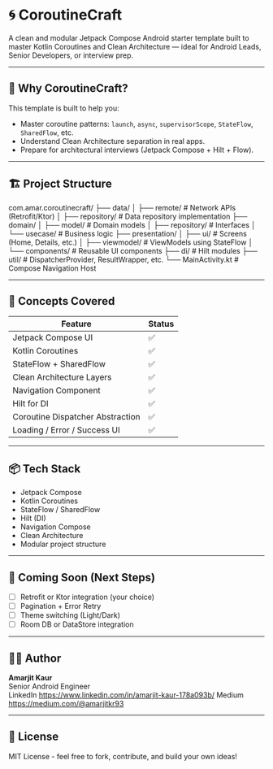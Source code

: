 # 🌀 CoroutineCraft

A clean and modular Jetpack Compose Android starter template built to master Kotlin Coroutines and Clean Architecture — ideal for Android Leads, Senior Developers, or interview prep.

---

## 🚀 Why CoroutineCraft?

This template is built to help you:
- Master coroutine patterns: `launch`, `async`, `supervisorScope`, `StateFlow`, `SharedFlow`, etc.
- Understand Clean Architecture separation in real apps.
- Prepare for architectural interviews (Jetpack Compose + Hilt + Flow).

---

## 🏗️ Project Structure

com.amar.coroutinecraft/
├── data/
│ ├── remote/ # Network APIs (Retrofit/Ktor)
│ ├── repository/ # Data repository implementation
├── domain/
│ ├── model/ # Domain models
│ ├── repository/ # Interfaces
│ └── usecase/ # Business logic
├── presentation/
│ ├── ui/ # Screens (Home, Details, etc.)
│ ├── viewmodel/ # ViewModels using StateFlow
│ └── components/ # Reusable UI components
├── di/ # Hilt modules
├── util/ # DispatcherProvider, ResultWrapper, etc.
└── MainActivity.kt # Compose Navigation Host



---

## 🧠 Concepts Covered

| Feature                     | Status |
|----------------------------|--------|
| Jetpack Compose UI         | ✅     |
| Kotlin Coroutines           | ✅     |
| StateFlow + SharedFlow      | ✅     |
| Clean Architecture Layers   | ✅     |
| Navigation Component        | ✅     |
| Hilt for DI                 | ✅     |
| Coroutine Dispatcher Abstraction | ✅ |
| Loading / Error / Success UI | ✅     |

---

## 📦 Tech Stack

- Jetpack Compose
- Kotlin Coroutines
- StateFlow / SharedFlow
- Hilt (DI)
- Navigation Compose
- Clean Architecture
- Modular project structure

---

## 🧪 Coming Soon (Next Steps)

- [ ] Retrofit or Ktor integration (your choice)
- [ ] Pagination + Error Retry
- [ ] Theme switching (Light/Dark)
- [ ] Room DB or DataStore integration

---

## 👨‍💻 Author

**Amarjit Kaur**  
Senior Android Engineer  
LinkedIn 
https://www.linkedin.com/in/amarjit-kaur-178a093b/
Medium 
https://medium.com/@amarjitkr93

---

## 📄 License

MIT License - feel free to fork, contribute, and build your own ideas!

